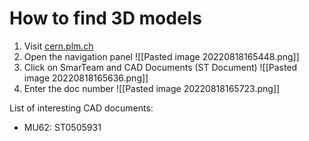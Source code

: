 # How to find 3D models

1) Visit [cern.plm.ch](cern.plm.ch)
2) Open the navigation panel
![[Pasted image 20220818165448.png]]
3) Click on SmarTeam and CAD Documents (ST Document)
![[Pasted image 20220818165636.png]]
4) Enter the doc number
![[Pasted image 20220818165723.png]]

 List of interesting CAD documents:
* MU62: ST0505931